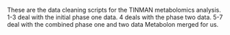 
These are the data cleaning scripts for the TINMAN metabolomics analysis.
1-3 deal with the initial phase one data.
4 deals with the phase two data.
5-7 deal with the combined phase one and two data Metabolon merged for us.

